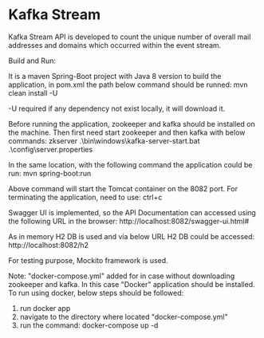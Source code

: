 # Kafka Stream

Kafka Stream API is developed to count the unique number of overall mail addresses and domains which occurred within the event stream.

Build and Run:

It is a maven Spring-Boot project with Java 8 version to build the application, in pom.xml the path below command should be runned:
mvn clean install -U

-U required if any dependency not exist locally, it will download it.

Before running the application, zookeeper and kafka should be installed on the machine. Then first need start zookeeper and then kafka with below commands:
zkserver
.\bin\windows\kafka-server-start.bat .\config\server.properties

In the same location, with the following command the application could be run:
mvn spring-boot:run

Above command will start the Tomcat container on the 8082 port. For terminating the application, need to use:
ctrl+c

Swagger UI is implemented, so the API Documentation can accessed using the following URL in the browser:
http://localhost:8082/swagger-ui.html#

As in memory H2 DB is used and via below URL H2 DB could be accessed:
http://localhost:8082/h2

For testing purpose, Mockito framework is used.

Note: "docker-compose.yml" added for in case without downloading zookeeper and kafka. In this case "Docker" application should be installed. To run using
docker, below steps should be followed:
1) run docker app
2) navigate to the directory where located "docker-compose.yml"
3) run the command: docker-compose up -d